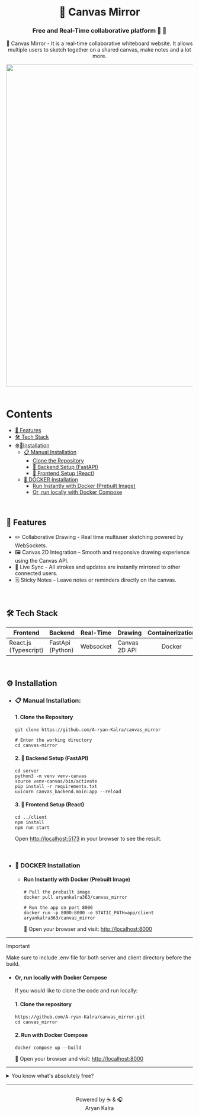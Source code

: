 <div align="center">

# 🎨 Canvas Mirror

### Free and Real-Time collaborative platform 🦄 🚀

🎨 Canvas Mirror - It is a real-time collaborative whiteboard website. It allows multiple users to sketch together on a shared canvas, make notes and a lot more.

</div>


<div align='center'>
  
<img width="1435" height="870" alt="canvas-mirror" src="https://github.com/user-attachments/assets/dbb5bbc6-e94e-47c8-929b-a96f1b86ba93" />

</div>

<br/>

# Contents

- [🚀 Features](#-features)
- [🛠️ Tech Stack](#%EF%B8%8F-tech-stack)
- [⚙️🔧Installation](#%EF%B8%8F-installation)
  - [📋 Manual Installation](#-manual-installation)
    - [Clone the Repository](#1-clone-the-repository)
    - [🚧 Backend Setup (FastAPI)](#2--backend-setup-fastapi)
    - [🌅 Frontend Setup (React)](#3--frontend-setup-react)
  - [🐳 DOCKER Installation](#-docker-installation)
    - [Run Instantly with Docker (Prebuilt Image)](#run-instantly-with-docker-prebuilt-image)
    - [Or, run locally with Docker Compose](#or-run-locally-with-docker-compose)


<br/>

## 🚀 Features

- ✏️ Collaborative Drawing - Real time multiuser sketching powered by WebSockets.
- 🖼️ Canvas 2D Integration – Smooth and responsive drawing experience using the Canvas API.
- 📡 Live Sync - All strokes and updates are instantly mirrored to other connected users.
- 🗒️ Sticky Notes – Leave notes or reminders directly on the canvas.

<br/>

## 🛠️ Tech Stack

| Frontend              | Backend          | Real-Time | Drawing       | Containerization |
| --------------------- | ---------------- | --------- | ------------- | :--------------: |
| React.js (Typescript) | FastApi (Python) | Websocket | Canvas 2D API |      Docker      |

<br/>

## ⚙️ Installation
  - ### 📋 Manual Installation:

    #### 1. Clone the Repository
    
    ```
    git clone https://github.com/A-ryan-Kalra/canvas_mirror
    
    # Enter the working directory
    cd canvas-mirror
    ```
    
    #### 2. 🚧 Backend Setup (FastAPI)
    
    ```
    cd server
    python3 -m venv venv-canvas
    source venv-canvas/bin/activate
    pip install -r requirements.txt
    uvicorn canvas_backend.main:app --reload
    ```
    
    #### 3. 🌅 Frontend Setup (React)
    
    ```
    cd ../client
    npm install
    npm run start
    ```
    
    Open <a href='http://localhost:5173'>http://localhost:5173</a> in your browser to see the result.
<br>

- ### 🐳 **DOCKER** Installation
  * #### Run Instantly with Docker (Prebuilt Image)
    ```
    # Pull the prebuilt image
    docker pull aryankalra363/canvas_mirror
    
    # Run the app on port 8000
    docker run -p 8000:8000 -e STATIC_PATH=app/client aryankalra363/canvas_mirror
    ```
    🔗 Open your browser and visit: <a href='http://localhost:8000'>http://localhost:8000</a>

---
> [!IMPORTANT] 
> Make sure to include .env file for both server and client directory before the build.

  * #### Or, run locally with Docker Compose
    

    If you would like to clone the code and run locally:
  
    #### 1. Clone the repository
    ```
    https://github.com/A-ryan-Kalra/canvas_mirror.git
    cd canvas_mirror
    ```
    #### 2. Run with Docker Compose
    ```
    docker compose up --build
    ```
    🔗 Open your browser and visit: <a href='http://localhost:8000'>http://localhost:8000</a>

---

<details>
  <summary>You know what's absolutely free?</summary>

- Leaving a ⭐ star
- 🍴Forking the repository
- No hidden fees, no subscriptions - just pure open-source love 🥰!

</details>

---

<div align="center">

<br>
Powered by ☕️ & 🎧 <br>
Aryan Kalra

</div>

